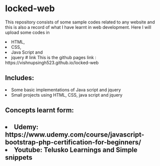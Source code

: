 # locked-web
This repository consists of some sample codes related to any website and this is also a record of what I have learnt in web development. Here I will upload some codes in 
<li>HTML,
<li>CSS,
<li>Java Script and
<li> jquery
# link
This is the github pages link :
https://vishnupsingh523.github.io/locked-web

<h2>Includes:</h2>
<li>Some basic implementations of Java script and jquery</li>
<li>Small projects using HTML, CSS, java script and jquery</li>

<h2>Concepts learnt form:<h2>
  <li>Udemy: https://www.udemy.com/course/javascript-bootstrap-php-certification-for-beginners/
  <li>Youtube: Telusko Learnings and Simple snippets
